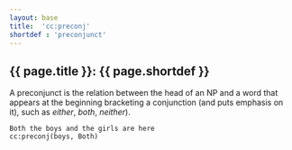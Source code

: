 ```yaml
---
layout: base
title:  'cc:preconj'
shortdef : 'preconjunct'
---
```


## {{ page.title }}: {{ page.shortdef }}

A preconjunct is the relation between the head of an NP and a word
that appears at the beginning bracketing a conjunction (and puts
emphasis on it), such as *either*, *both*, *neither*).

~~~ sdparse
Both the boys and the girls are here
cc:preconj(boys, Both)
~~~

